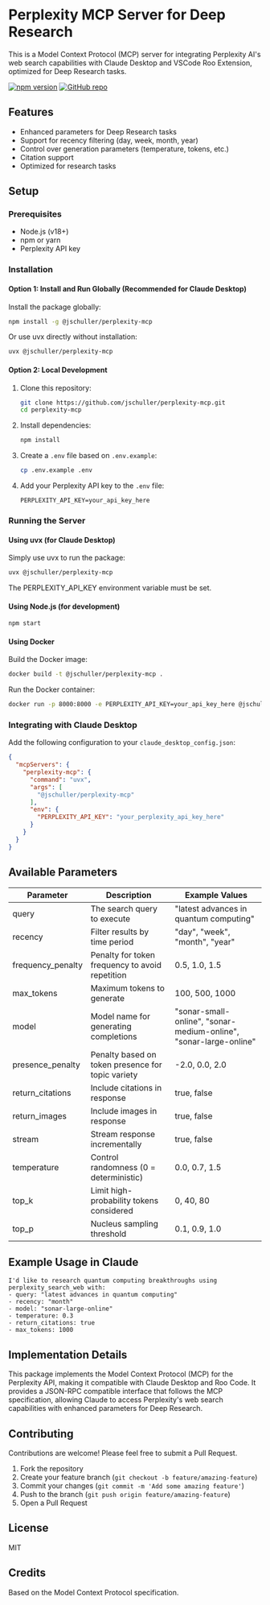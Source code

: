 # Perplexity MCP Server for Deep Research

This is a Model Context Protocol (MCP) server for integrating Perplexity AI's web search capabilities with Claude Desktop and VSCode Roo Extension, optimized for Deep Research tasks.

[![npm version](https://img.shields.io/npm/v/@jschuller/perplexity-mcp.svg)](https://www.npmjs.com/package/@jschuller/perplexity-mcp)
[![GitHub repo](https://img.shields.io/badge/GitHub-Repository-blue.svg)](https://github.com/jschuller/perplexity-mcp)

## Features

- Enhanced parameters for Deep Research tasks
- Support for recency filtering (day, week, month, year)
- Control over generation parameters (temperature, tokens, etc.)
- Citation support
- Optimized for research tasks

## Setup

### Prerequisites

- Node.js (v18+)
- npm or yarn
- Perplexity API key

### Installation

#### Option 1: Install and Run Globally (Recommended for Claude Desktop)

Install the package globally:

```bash
npm install -g @jschuller/perplexity-mcp
```

Or use uvx directly without installation:

```bash
uvx @jschuller/perplexity-mcp
```

#### Option 2: Local Development

1. Clone this repository:
   ```bash
   git clone https://github.com/jschuller/perplexity-mcp.git
   cd perplexity-mcp
   ```

2. Install dependencies:
   ```bash
   npm install
   ```

3. Create a `.env` file based on `.env.example`:
   ```bash
   cp .env.example .env
   ```

4. Add your Perplexity API key to the `.env` file:
   ```
   PERPLEXITY_API_KEY=your_api_key_here
   ```

### Running the Server

#### Using uvx (for Claude Desktop)

Simply use uvx to run the package:

```bash
uvx @jschuller/perplexity-mcp
```

The PERPLEXITY_API_KEY environment variable must be set.

#### Using Node.js (for development)

```bash
npm start
```

#### Using Docker

Build the Docker image:

```bash
docker build -t @jschuller/perplexity-mcp .
```

Run the Docker container:

```bash
docker run -p 8000:8000 -e PERPLEXITY_API_KEY=your_api_key_here @jschuller/perplexity-mcp
```

### Integrating with Claude Desktop

Add the following configuration to your `claude_desktop_config.json`:

```json
{
  "mcpServers": {
    "perplexity-mcp": {
      "command": "uvx",
      "args": [
        "@jschuller/perplexity-mcp"
      ],
      "env": {
        "PERPLEXITY_API_KEY": "your_perplexity_api_key_here"
      }
    }
  }
}
```

## Available Parameters

| Parameter | Description | Example Values |
|-----------|-------------|----------------|
| query | The search query to execute | "latest advances in quantum computing" |
| recency | Filter results by time period | "day", "week", "month", "year" |
| frequency_penalty | Penalty for token frequency to avoid repetition | 0.5, 1.0, 1.5 |
| max_tokens | Maximum tokens to generate | 100, 500, 1000 |
| model | Model name for generating completions | "sonar-small-online", "sonar-medium-online", "sonar-large-online" |
| presence_penalty | Penalty based on token presence for topic variety | -2.0, 0.0, 2.0 |
| return_citations | Include citations in response | true, false |
| return_images | Include images in response | true, false |
| stream | Stream response incrementally | true, false |
| temperature | Control randomness (0 = deterministic) | 0.0, 0.7, 1.5 |
| top_k | Limit high-probability tokens considered | 0, 40, 80 |
| top_p | Nucleus sampling threshold | 0.1, 0.9, 1.0 |

## Example Usage in Claude

```
I'd like to research quantum computing breakthroughs using perplexity_search_web with:
- query: "latest advances in quantum computing"
- recency: "month"
- model: "sonar-large-online"
- temperature: 0.3
- return_citations: true
- max_tokens: 1000
```

## Implementation Details

This package implements the Model Context Protocol (MCP) for the Perplexity API, making it compatible with Claude Desktop and Roo Code. It provides a JSON-RPC compatible interface that follows the MCP specification, allowing Claude to access Perplexity's web search capabilities with enhanced parameters for Deep Research.

## Contributing

Contributions are welcome! Please feel free to submit a Pull Request.

1. Fork the repository
2. Create your feature branch (`git checkout -b feature/amazing-feature`)
3. Commit your changes (`git commit -m 'Add some amazing feature'`)
4. Push to the branch (`git push origin feature/amazing-feature`)
5. Open a Pull Request

## License

MIT

## Credits

Based on the Model Context Protocol specification.
